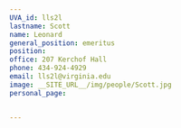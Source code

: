 ```yaml
---
UVA_id: lls2l
lastname: Scott
name: Leonard
general_position: emeritus
position:
office: 207 Kerchof Hall
phone: 434-924-4929
email: lls2l@virginia.edu
image: __SITE_URL__/img/people/Scott.jpg
personal_page:


---
```

